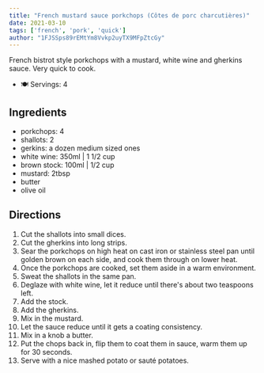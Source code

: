 ```yaml
---
title: "French mustard sauce porkchops (Côtes de porc charcutières)"
date: 2021-03-10
tags: ['french', 'pork', 'quick']
author: "1FJSSps89rEMtYm8Vvkp2uyTX9MFpZtcGy"
---
```


French bistrot style porkchops with a mustard, white wine and gherkins sauce. Very quick to cook.

- 🍽️ Servings: 4

## Ingredients

- porkchops: 4
- shallots: 2
- gerkins: a dozen medium sized ones
- white wine: 350ml | 1 1/2 cup
- brown stock: 100ml | 1/2 cup
- mustard: 2tbsp
- butter
- olive oil

## Directions

1. Cut the shallots into small dices.
2. Cut the gherkins into long strips.
3. Sear the porkchops on high heat on cast iron or stainless steel pan until golden brown on each side, and cook them
   through on lower heat.
4. Once the porkchops are cooked, set them aside in a warm environment.
5. Sweat the shallots in the same pan.
6. Deglaze with white wine, let it reduce until there's about two teaspoons left.
7. Add the stock.
8. Add the gherkins.
9. Mix in the mustard.
10. Let the sauce reduce until it gets a coating consistency.
11. Mix in a knob a butter.
12. Put the chops back in, flip them to coat them in sauce, warm them up for 30 seconds.
13. Serve with a nice mashed potato or sauté potatoes.
